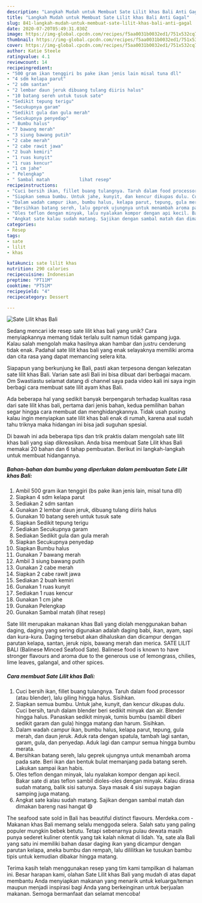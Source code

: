 ```yaml
---
description: "Langkah Mudah untuk Membuat Sate Lilit khas Bali Anti Gagal"
title: "Langkah Mudah untuk Membuat Sate Lilit khas Bali Anti Gagal"
slug: 841-langkah-mudah-untuk-membuat-sate-lilit-khas-bali-anti-gagal
date: 2020-07-20T05:49:31.030Z
image: https://img-global.cpcdn.com/recipes/f5aa0031b0032ed1/751x532cq70/sate-lilit-khas-bali-foto-resep-utama.jpg
thumbnail: https://img-global.cpcdn.com/recipes/f5aa0031b0032ed1/751x532cq70/sate-lilit-khas-bali-foto-resep-utama.jpg
cover: https://img-global.cpcdn.com/recipes/f5aa0031b0032ed1/751x532cq70/sate-lilit-khas-bali-foto-resep-utama.jpg
author: Katie Steele
ratingvalue: 4.1
reviewcount: 14
recipeingredient:
- "500 gram ikan tenggiri bs pake ikan jenis lain misal tuna dll"
- "4 sdm kelapa parut"
- "2 sdm santan"
- "2 lembar daun jeruk dibuang tulang diiris halus"
- "10 batang sereh untuk tusuk sate"
- "Sedikit tepung terigu"
- "Secukupnya garam"
- "Sedikit gula dan gula merah"
- "Secukupnya penyedap"
- " Bumbu halus"
- "7 bawang merah"
- "3 siung bawang putih"
- "2 cabe merah"
- "2 cabe rawit jawa"
- "2 buah kemiri"
- "1 ruas kunyit"
- "1 ruas kencur"
- "1 cm jahe"
- " Pelengkap"
- " Sambal matah           lihat resep"
recipeinstructions:
- "Cuci bersih ikan, fillet buang tulangnya. Taruh dalam food processor (atau blender), lalu giling hingga halus. Sisihkan."
- "Siapkan semua bumbu. Untuk jahe, kunyit, dan kencur dikupas dulu. Cuci bersih, taruh dalam blender beri sedikit minyak dan air. Blender hingga halus. Panaskan sedikit minyak, tumis bumbu (sambil diberi sedikit garam dan gula) hingga matang dan harum. Sisihkan."
- "Dalam wadah campur ikan, bumbu halus, kelapa parut, tepung, gula merah, dan daun jeruk. Aduk rata dengan spatula, tambah lagi santan, garam, gula, dan penyedap. Aduk lagi dan campur semua hingga bumbu merata."
- "Bersihkan batang sereh, lalu geprek ujungnya untuk menambah aroma pada sate. Beri ikan dan bentuk bulat memanjang pada batang sereh. Lakukan sampai ikan habis."
- "Oles teflon dengan minyak, lalu nyalakan kompor dengan api kecil. Bakar sate di atas teflon sambil dioles-oles dengan minyak. Kalau dirasa sudah matang, balik sisi satunya. Saya masak 4 sisi supaya bagian samping juga matang."
- "Angkat sate kalau sudah matang. Sajikan dengan sambal matah dan dimakan bareng nasi hangat 😄"
categories:
- Resep
tags:
- sate
- lilit
- khas

katakunci: sate lilit khas 
nutrition: 290 calories
recipecuisine: Indonesian
preptime: "PT11M"
cooktime: "PT51M"
recipeyield: "4"
recipecategory: Dessert

---
```



![Sate Lilit khas Bali](https://img-global.cpcdn.com/recipes/f5aa0031b0032ed1/751x532cq70/sate-lilit-khas-bali-foto-resep-utama.jpg)

Sedang mencari ide resep sate lilit khas bali yang unik? Cara menyiapkannya memang tidak terlalu sulit namun tidak gampang juga. Kalau salah mengolah maka hasilnya akan hambar dan justru cenderung tidak enak. Padahal sate lilit khas bali yang enak selayaknya memiliki aroma dan cita rasa yang dapat memancing selera kita.

Siapapun yang berkunjung ke Bali, pasti akan terpesona dengan kelezatan sate lilit khas Bali. Varian sate asli Bali ini bisa dibuat dari berbagai macam. Om Swastiastu selamat datang di channel saya pada video kali ini saya ingin berbagi cara membuat sate lilit ayam khas Bali.

Ada beberapa hal yang sedikit banyak berpengaruh terhadap kualitas rasa dari sate lilit khas bali, pertama dari jenis bahan, kedua pemilihan bahan segar hingga cara membuat dan menghidangkannya. Tidak usah pusing kalau ingin menyiapkan sate lilit khas bali enak di rumah, karena asal sudah tahu triknya maka hidangan ini bisa jadi suguhan spesial.


Di bawah ini ada beberapa tips dan trik praktis dalam mengolah sate lilit khas bali yang siap dikreasikan. Anda bisa membuat Sate Lilit khas Bali memakai 20 bahan dan 6 tahap pembuatan. Berikut ini langkah-langkah untuk membuat hidangannya.

<!--inarticleads1-->

##### Bahan-bahan dan bumbu yang diperlukan dalam pembuatan Sate Lilit khas Bali:

1. Ambil 500 gram ikan tenggiri (bs pake ikan jenis lain, misal tuna dll)
1. Siapkan 4 sdm kelapa parut
1. Sediakan 2 sdm santan
1. Gunakan 2 lembar daun jeruk, dibuang tulang diiris halus
1. Gunakan 10 batang sereh untuk tusuk sate
1. Siapkan Sedikit tepung terigu
1. Sediakan Secukupnya garam
1. Sediakan Sedikit gula dan gula merah
1. Siapkan Secukupnya penyedap
1. Siapkan  Bumbu halus
1. Gunakan 7 bawang merah
1. Ambil 3 siung bawang putih
1. Gunakan 2 cabe merah
1. Siapkan 2 cabe rawit jawa
1. Sediakan 2 buah kemiri
1. Gunakan 1 ruas kunyit
1. Sediakan 1 ruas kencur
1. Gunakan 1 cm jahe
1. Gunakan  Pelengkap
1. Gunakan  Sambal matah           (lihat resep)


Sate lilit merupakan makanan khas Bali yang diolah menggunakan bahan daging, daging yang sering digunakan adalah daging babi, ikan, ayam, sapi dan kura-kura. Daging tersebut akan dihaluskan dan dicampur dengan parutan kelapa, santan, jeruk nipis, bawang merah dan merica. SATE LILIT BALI (Balinese Minced Seafood Sate). Balinese food is known to have stronger flavours and aroma due to the generous use of lemongrass, chilies, lime leaves, galangal, and other spices. 

<!--inarticleads2-->

##### Cara membuat Sate Lilit khas Bali:

1. Cuci bersih ikan, fillet buang tulangnya. Taruh dalam food processor (atau blender), lalu giling hingga halus. Sisihkan.
1. Siapkan semua bumbu. Untuk jahe, kunyit, dan kencur dikupas dulu. Cuci bersih, taruh dalam blender beri sedikit minyak dan air. Blender hingga halus. Panaskan sedikit minyak, tumis bumbu (sambil diberi sedikit garam dan gula) hingga matang dan harum. Sisihkan.
1. Dalam wadah campur ikan, bumbu halus, kelapa parut, tepung, gula merah, dan daun jeruk. Aduk rata dengan spatula, tambah lagi santan, garam, gula, dan penyedap. Aduk lagi dan campur semua hingga bumbu merata.
1. Bersihkan batang sereh, lalu geprek ujungnya untuk menambah aroma pada sate. Beri ikan dan bentuk bulat memanjang pada batang sereh. Lakukan sampai ikan habis.
1. Oles teflon dengan minyak, lalu nyalakan kompor dengan api kecil. Bakar sate di atas teflon sambil dioles-oles dengan minyak. Kalau dirasa sudah matang, balik sisi satunya. Saya masak 4 sisi supaya bagian samping juga matang.
1. Angkat sate kalau sudah matang. Sajikan dengan sambal matah dan dimakan bareng nasi hangat 😄


The seafood sate sold in Bali has beautiful distinct flavours. Merdeka.com - Makanan khas Bali memang selalu menggoda selera. Salah satu yang paling populer mungkin bebek betutu. Tetapi sebenarnya pulau dewata masih punya sederet kuliner otentik yang tak kalah nikmat di lidah. Ya, sate ala Bali yang satu ini memiliki bahan dasar daging ikan yang dicampur dengan parutan kelapa, aneka bumbu dan rempah, lalu dililitkan ke tusukan bambu tipis untuk kemudian dibakar hingga matang. 

Terima kasih telah menggunakan resep yang tim kami tampilkan di halaman ini. Besar harapan kami, olahan Sate Lilit khas Bali yang mudah di atas dapat membantu Anda menyiapkan makanan yang menarik untuk keluarga/teman maupun menjadi inspirasi bagi Anda yang berkeinginan untuk berjualan makanan. Semoga bermanfaat dan selamat mencoba!

